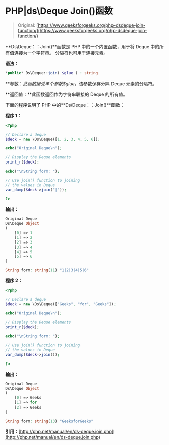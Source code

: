 # PHP|ds\Deque Join()函数

> Original: [https://www.geeksforgeeks.org/php-dsdeque-join-function/](https://www.geeksforgeeks.org/php-dsdeque-join-function/)

**Ds\Deque：：Join()**函数是 PHP 中的一个内置函数，用于将 Deque 中的所有值连接为一个字符串。 分隔符也可用于连接元素。

**语法：**

```php
*public* Ds\Deque::join( $glue ) : string

```

**参数：**此函数接受单个参数*$glue*，该参数保存分隔 Deque 元素的分隔符。

**返回值：**此函数返回作为字符串联接的 Deque 的所有值。

下面的程序说明了 PHP 中的**Ds\Deque：：Join()**函数：

**程序 1：**

```php
<?php

// Declare a deque
$deck = new \Ds\Deque([1, 2, 3, 4, 5, 6]);

echo("Original Deque\n");

// Display the Deque elements
print_r($deck);

echo("\nString form: ");

// Use join() function to joining
// the values in Deque
var_dump($deck->join("|"));

?>
```

**输出：**

```php
Original Deque
Ds\Deque Object
(
    [0] => 1
    [1] => 2
    [2] => 3
    [3] => 4
    [4] => 5
    [5] => 6
)

String form: string(11) "1|2|3|4|5|6"

```

**程序 2：**

```php
<?php

// Declare a deque
$deck = new \Ds\Deque(["Geeks", "for", "Geeks"]);

echo("Original Deque\n");

// Display the Deque elements
print_r($deck);

echo("\nString form: ");

// Use join() function to joining
// the values in Deque
var_dump($deck->join());

?>
```

**输出：**

```php
Original Deque
Ds\Deque Object
(
    [0] => Geeks
    [1] => for
    [2] => Geeks
)

String form: string(13) "GeeksforGeeks"

```

**引用：**[http://php.net/manual/en/ds-deque.join.php](http://php.net/manual/en/ds-deque.join.php)